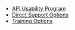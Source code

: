 

* [API Usability Program](https://18f.github.io/API-Usability-Testing)
* [Direct Support Options](http://18f.github.io/API-All-the-X/pages/agency_support)
* [Training Options](http://18f.github.io/API-All-the-X/pages/api_training)
